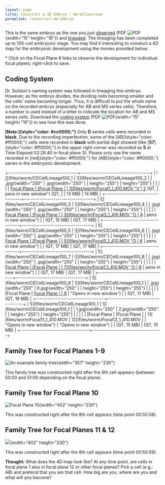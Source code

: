 ```yaml
---
layout: page
title: Construct a 4D Embryo | WormClassroom
permalink: /construct-4d-embryo
---
```

This is the same embryo as the one you just
[observed](/files/worm/C.%20elegans%20Cell%20Lineage%20to%208-Cell.pdf)
(PDF ![PDF](/files/worm/pdf.gif){width="15" height="16"}) and
[lineaged](c-elegans-cell-lineage). The lineaging has been completed up
to 100-cell embryonic stage. You may find it interesting to constuct a
4D map for the embryonic development using the movies provided below.

\* Click on the Focal Plane \# links to observe the development for
individual focal planes; right-click to save.

Coding System
-------------

Dr. Sulston's naming system was followed in lineaging this embryo.
However, as the embryo divides, the dividing cells becoming smaller and
the cells' name becoming longer. Thus, it is difficult to put the whole
name on the recorded embryo (especially for AB and MS series cells).
Therefore, a number is used instead of a letter to indicate the location
for AB and MS series cells. Download the [coding
system](/files/worm/CodingSystem.pdf) (PDF
![PDF](/files/worm/pdf.gif){width="15" height="16"}) to see how this was
done.

**[Note:]{style="color: #cc0000;"}** Only **D** series cells were
recorded in **black**. Due to the recording imperfection, some of the
[AB]{style="color: #ff0000;"} cells were recorded in **black** with
partial digit showed (like [**57**]{style="color: #ff0000;"} in the
upper right corner was recorded as **5** at Time Elapsed 02:28:40 in
focal plane 3). Please only use the name recorded in
[red]{style="color: #ff0000;"} for [AB]{style="color: #ff0000;"} series
in the embryonic development.

+-----------------------------------+-----------------------------------+
| ![](files/worm/CECellLineage100_1 | ![](files/worm/CECellLineage100_2 |
| .jpg){width="250"                 | .jpg){width="250"                 |
| height="255"}                     | height="255"}                     |
|                                   |                                   |
| [Focal Plane                      | [Focal Plane                      |
| 1](files/worm/Focal1_1_410.MOV "V | 2](files/worm/Focal2_1_410.MOV "O |
| ideo opens in new window") (QT,   | pens in new window") (QT,         |
| 13 MB)                            | 14 MB)                            |
+-----------------------------------+-----------------------------------+
| ![](files/worm/CECellLineage100_3 | ![](files/worm/CECellLineage100_4 |
| .jpg){width="250"                 | .jpg){width="250"                 |
| height="255"}                     | height="255"}                     |
|                                   |                                   |
| [Focal Plane                      | [Focal Plane                      |
| 3](files/worm/Focal3_1_410.MOV "O | 4](files/worm/Focal4_1_410.MOV "O |
| pens in new window")              | pens in new window")              |
| (QT, 15 MB)                       | (QT, 17 MB)                       |
+-----------------------------------+-----------------------------------+
| ![](files/worm/CECellLineage100_5 | ![](files/worm/CECellLineage100_6 |
| .jpg){width="250"                 | .jpg){width="250"                 |
| height="255"}                     | height="255"}                     |
|                                   |                                   |
| [Focal Plane                      | [Focal Plane                      |
| 5](files/worm/Focal5_1_410.MOV "O | 6](files/worm/Focal6_1_410.MOV "O |
| pens in new window")              | pens in new window")              |
| (QT, 17 MB)                       | (QT, 17 MB)                       |
+-----------------------------------+-----------------------------------+
| ![](files/worm/CECellLineage100_7 | ![](files/worm/CECellLineage100_8 |
| .jpg){width="250"                 | .jpg){width="250"                 |
| height="255"}                     | height="255"}                     |
|                                   |                                   |
| [Focal Plane                      | [Focal Plane                      |
| 7](files/worm/Focal7_1_410.MOV "O | 8](files/worm/Focal8_1_410.MOV "O |
| pens in new window")              | pens in new window")              |
| (QT, 17 MB)                       | (QT, 17 MB)                       |
+-----------------------------------+-----------------------------------+
| ![](files/worm/CECellLineage100_9 | ![](files/worm/CECellLineage100_1 |
| .jpg){width="250"                 | 0.jpg){width="250"                |
| height="255"}                     | height="255"}                     |
|                                   |                                   |
| [Focal Plane                      | [Focal Plane                      |
| 9](files/worm/Focal9_1_410.MOV "O | 10](files/worm/Focal10_1_410.MOV  |
| pens in new window")              | "Opens in new window")            |
| (QT, 17 MB)                       | (QT, 16 MB)                       |
+-----------------------------------+-----------------------------------+
| ![](files/worm/CECellLineage100_1 | ![](files/worm/CECellLineage100_1 |
| 1.jpg){width="250"                | 2.jpg){width="250"                |
| height="255"}                     | height="255"}                     |
|                                   |                                   |
| [Focal Plane                      | [Focal Plane                      |
| 11](files/worm/Focal11_1_410.MOV  | 12](files/worm/Focal12_1_410.MOV  |
| "Opens in new window")            | "Opens in new window")            |
| (QT, 15 MB)                       | (QT, 15 MB)                       |
+-----------------------------------+-----------------------------------+

Family Tree for Focal Planes 1-9
--------------------------------

![An example family
tree](/files/worm/CellLineageFocal1_9.jpg){width="357" height="230"}

This family tree was constructed right after the 8th cell appears
(between 50:00 and 51:00 depending on the focal plane).

Family Tree for Focal Plane 10
------------------------------

![Focal Plane 10](/files/worm/CellLineageFocal10.jpg){width="402"
height="230"}

This was constructed right after the 8th cell appears (time point
00:50:58).

Family Tree for Focal Planes 11 & 12
------------------------------------

![](/files/worm/CellLineageFocal11_12.jpg){width="402" height="230"}

This was constructed right after the 8th cell appears (time point
00:50:59).

**Thought:** What does the 4D map look like? At any time point, are
cells in focal plane 1 also in focal plane 12 or other focal planes?
Pick a cell (e.g.: AB) and pretend that you are that cell. How big are
you, where are you and what will you become?
